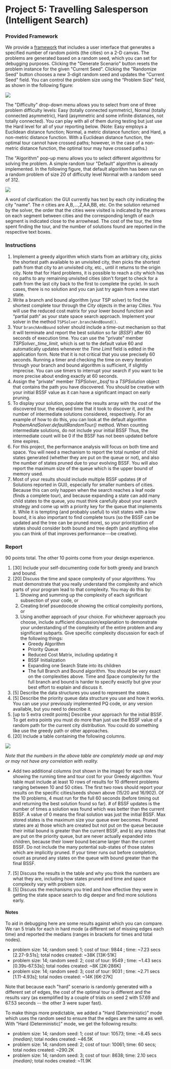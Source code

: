 # Project 5: Travelling Salesperson (Intelligent Search)

### Provided Framework

We provide a  [framework](../project5-tsp/project5-tsp.zip/) that includes a user interface that generates a specified number of random points (the cities) on a 2-D canvas. The problems are generated based on a random seed, which you can set for debugging purposes. Clicking the "Generate Scenario" button resets the problem instance for the given "Current Seed". Clicking the "Randomize Seed" button chooses a new 3-digit random seed and updates the "Current Seed" field. You can control the problem size using the “Problem Size” field, as shown in the following figure:

![](images/base_scenario.jpg)

The "Difficulty" drop-down menu allows you to select from one of three problem difficulty levels: Easy (totally connected symmetric), Normal (totally connected asymmetric), Hard (asymmetric and some infinite distances, not totally connected). You can play with all of them during testing but just use the Hard level for all of your reporting below. (Note: Easy employs a Euclidean distance function; Normal, a metric distance function; and Hard, a non-metric distance function. With a Euclidean distance function, the optimal tour cannot have crossed paths; however, in the case of a non-metric distance function, the optimal tour may have crossed paths.)

 The "Algorithm" pop-up menu allows you to select different algorithms for solving the problem. A simple random tour "Default" algorithm is already implemented. In the following figure, that default algorithm has been run on a random problem of size 20 of difficulty level Normal with a random seed of 312.

![](images/random_tour.jpg)

A word of clarification: the GUI currently has text by each city indicating the city "name". The *n* cities are A,B,...,Z,AA,BB, etc. On the solution returned by the solver, the order that the cities were visited is indicated by the arrows on each segment between cities and the corresponding length of each segment is indicated close to the arrowhead. The cost of the tour, the time spent finding the tour, and the number of solutions found are reported in the respective text boxes.

### Instructions

1. Implement a greedy algorithm which starts from an arbitrary city, picks the shortest path available to an unvisited city, then picks the shortest path from that city to an unvisited city, etc., until it returns to the origin city. Note that for Hard problems, it is possible to reach a city which has no paths to any remaining unvisited cities (don't forget to check for a path from the last city back to the first to complete the cycle). In such cases, there is no solution and you can just try again from a new start state.
2. Write a branch and bound algorithm (your TSP solver) to find the shortest complete tour through the *City* objects in the array *Cities*. You will use the reduced cost matrix for your lower bound function and “partial path” as your state space search approach. Implement your solver in the method `TSPSolver.branchAndBound()`.
2. Your `branchAndBound` solver should include a time-out mechanism so that it will terminate and report the best solution so far (*BSSF*) after 60 seconds of execution time.  You can use the "private" member *TSPSolver.\_time\_limit*, which is set to the default value 60 and automatically updates whenever the *Time Limit* field is edited in the application form. Note that it is not critical that you use precisely 60 seconds. Running a timer and checking the time on every iteration through your branch and bound algorithm is sufficient, if slightly imprecise. You can use timers to interrupt your search if you want to be more precise about ending exactly at 60 seconds.
3. Assign the "private" member *TSPSolver.\_bssf* to a *TSPSolution* object that contains the path you have discovered. You should be creative with your initial BSSF value as it can have a significant impact on early pruning.
4. To display your solution, populate the results array with the cost of the discovered tour, the elapsed time that it took to discover it, and the number of intermediate solutions considered, respectively. For an example of how to do this, you can look at the default algorithm *ProbemAndSolver.defaultRandomTour()* method. When counting intermediate solutions, do not include your initial BSSF Thus, the intermediate count will be 0 if the BSSF has not been updated before time expires.
5. For this project, the performance analysis will focus on both time and space. You will need a mechanism to report the total number of child states generated (whether they are put on the queue or not), and also the number of states pruned due to your evolving BSSF. You will also report the maximum size of the queue which is the upper bound of memory used.
7. Most of your results should include multiple BSSF updates (# of Solutions reported in GUI), especially for smaller numbers of cities. Because this can only happen when the search reaches a leaf node (finds a complete tour), and because expanding a state can add many child states to the queue, you must think carefully about your search strategy and come up with a priority key for the queue that implements it. While it is tempting (and probably useful) to visit states with a low bound, it is also important to find complete tours (so the BSSF can be updated and the tree can be pruned more), so your prioritization of states should consider both bound and tree depth (and anything else you can think of that improves performance---be creative).

### Report

90 points total. The other 10 points come from your design experience.

1. [30] Include your self-documenting code for both greedy and branch and bound.
2. [20] Discuss the time and space complexity of your algorithms. You must demonstrate that you really understand the complexity and which parts of your program lead to that complexity. You may do this by:
	1. Showing and summing up the complexity of each significant subsection of your code, or
	2. Creating brief psuedocode showing the critical complexity portions, or
	3. Using another approach of your choice.
For whichever approach you choose, include sufficient discussion/explanation to demonstrate your
understanding of the complexity of the entire problem and any significant subparts. Give specific
complexity discussion for each of the following things:
		* Greedy Algorithm
		* Priority Queue
		* Reduced Cost Matrix, including updating it
		* BSSF Initialization
		* Expanding one Search State into its children
		* The full Branch and Bound algorithm. You should be very exact on the complexities above. Time and Space complexity for the full branch and bound is harder to specify exactly but give your best effort to explain and discuss it.
3. [5] Describe the data structures you used to represent the states.
4. [5] Describe the priority queue data structure you use and how it works. You can use your previously implemented PQ code, or any version available, but you need to describe it.
5. [up to 5 extra credit points] Describe your approach for the initial BSSF. To get extra points you must do more than just use the BSSF value of a random path for the current city distribution. You could do something like use the greedy path or other approaches.
6. [20] Include a table containing the following columns.

![](images/example_table.png)

*Note that the numbers in the above table are completely made up and may or may not 
have any correlation with reality.*

- Add two additional columns (not shown in the image) for each row showing the running time and tour cost for your Greedy algorithm. Your table must include at least 10 rows of results for 10 different problems ranging between 10 and 50 cities. The first two rows should report your results on the specific cities/seeds shown above (15/20 and 16/902). Of the 10 problems, 4 must run for the full 60 seconds (before timing out and returning the best solution found so far). # of BSSF updates is the number of times a solution was found which was better than the current BSSF. A value of 0 means the final solution was just the initial BSSF. Max stored states is the maximum size your queue ever becomes. Pruned states are a) those which are created but not put on the queue because their initial bound is greater than the current BSSF, and b) any states that are put on the priority queue, but are never actually expanded into children, because their lower bound became larger than the current BSSF. Do not include the many potential sub-states of those states which are implicitly pruned. If your timer runs out before completion, count as pruned any states on the queue with bound greater than the final BSSF.
7. [5] Discuss the results in the table and why you think the numbers are what they are, including how states pruned and time and space complexity vary with problem size.
8. [5] Discuss the mechanisms you tried and how effective they were in getting the state space search to dig deeper and find more solutions early.


#### Notes

To aid in debugging here are some results against which you can compare. We ran 5 trials for each in hard mode (a different set of missing edges each time) and reported the medians (ranges in brackets for times and total nodes).  

* problem size: 14; random seed: 1; cost of tour: 9844 ; time: ~7.23 secs [2.27-9.51s]; total nodes created: ~38K [13K-51K]
* problem size: 14; random seed: 2; cost of tour: 9549 ; time: ~1.43 secs [0.39s-67.53s]; total nodes created: ~8K [2K-286K]
* problem size: 14; random seed: 3; cost of tour: 9031 ; time: ~2.71 secs [1.11-4.93s]; total nodes created: ~14K [6K-27K]

Note that because each "hard" scenario is randomly generated with a different set of edges, the cost of the optimal tour is different and the results vary (as exemplified by a couple of trials on seed 2 with 57.69 and 67.53 seconds -- the other 3 were super fast).

To make things more predictable, we added a "Hard (Deterministic)" mode which uses the random seed to ensure that the edges are the same as well. With "Hard (Deterministic)" mode, we get the following results:
* problem size: 14; random seed: 1; cost of tour: 10573; time: ~8.45 secs *(median)*; total nodes created: ~46.5K
* problem size: 14; random seed: 2; cost of tour: 10061; time: 60 secs; total nodes created: ~290.2K
* problem size: 14; random seed: 3; cost of tour: 8638; time: 2.10 secs *(median)*; total nodes created: ~11.9K
